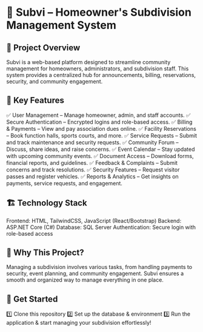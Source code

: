 # 🏡 Subvi – Homeowner's Subdivision Management System
## 📌 Project Overview
Subvi is a web-based platform designed to streamline community management for homeowners, administrators, and subdivision staff. This system provides a centralized hub for announcements, billing, reservations, security, and community engagement.

## 🚀 Key Features
✅ User Management – Manage homeowner, admin, and staff accounts.
✅ Secure Authentication – Encrypted logins and role-based access.
✅ Billing & Payments – View and pay association dues online.
✅ Facility Reservations – Book function halls, sports courts, and more.
✅ Service Requests – Submit and track maintenance and security requests.
✅ Community Forum – Discuss, share ideas, and raise concerns.
✅ Event Calendar – Stay updated with upcoming community events.
✅ Document Access – Download forms, financial reports, and guidelines.
✅ Feedback & Complaints – Submit concerns and track resolutions.
✅ Security Features – Request visitor passes and register vehicles.
✅ Reports & Analytics – Get insights on payments, service requests, and engagement.

## 🏗 Technology Stack
Frontend: HTML, TailwindCSS, JavaScript (React/Bootstrap)
Backend: ASP.NET Core (C#)
Database: SQL Server
Authentication: Secure login with role-based access
## 🎯 Why This Project?
Managing a subdivision involves various tasks, from handling payments to security, event planning, and community engagement. Subvi ensures a smooth and organized way to manage everything in one place.

## 🔗 Get Started
1️⃣ Clone this repository
2️⃣ Set up the database & environment
3️⃣ Run the application & start managing your subdivision effortlessly!

